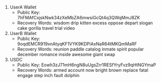 1. UserA Wallet
   - Public Key: 7hFMAfCxjskNwk34zXeMbZA6mwsiGcQt4q3QWqMmJ8ZK
   - Recovery Words: wisdom drip kitten excess oppose depart slogan cake gorilla travel trial video
2. UserB Wallet
   - Public Key: 9oqdEMCR919xnAtyqKF1VYK9KDPiAxNaR64tMKQmMaRF
   - Recovery Words: reunion paddle catalog inmate spirit popular december romance inside awesome giant swap
3. USDC
   - Public Key: Eowh3zJ71mH6ngN8uUgsZrr1RESfYryFvz9qHtNGYmaP
   - Recovery Words: armed account now bright brown replace fatal engage step inch fault dolphin
